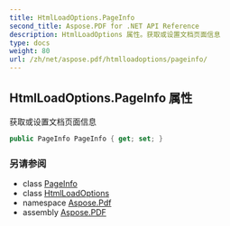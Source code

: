 ```yaml
---
title: HtmlLoadOptions.PageInfo
second_title: Aspose.PDF for .NET API Reference
description: HtmlLoadOptions 属性。获取或设置文档页面信息
type: docs
weight: 80
url: /zh/net/aspose.pdf/htmlloadoptions/pageinfo/
---
```

## HtmlLoadOptions.PageInfo 属性

获取或设置文档页面信息

```csharp
public PageInfo PageInfo { get; set; }
```

### 另请参阅

* class [PageInfo](../../pageinfo/)
* class [HtmlLoadOptions](../)
* namespace [Aspose.Pdf](../../../aspose.pdf/)
* assembly [Aspose.PDF](../../../)